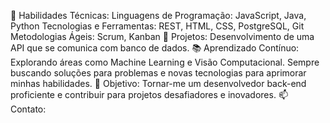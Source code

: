🔧 Habilidades Técnicas:
    Linguagens de Programação: JavaScript, Java, Python
    Tecnologias e Ferramentas: REST, HTML, CSS, PostgreSQL, Git
    Metodologias Ágeis: Scrum, Kanban
🚀 Projetos:
    Desenvolvimento de uma API que se comunica com banco de dados.
📚 Aprendizado Contínuo:
    Explorando áreas como Machine Learning e Visão Computacional.
    Sempre buscando soluções para problemas e novas tecnologias para aprimorar minhas habilidades.
🌟 Objetivo:
    Tornar-me um desenvolvedor back-end proficiente e contribuir para projetos desafiadores e inovadores.
📫 Contato:
    
